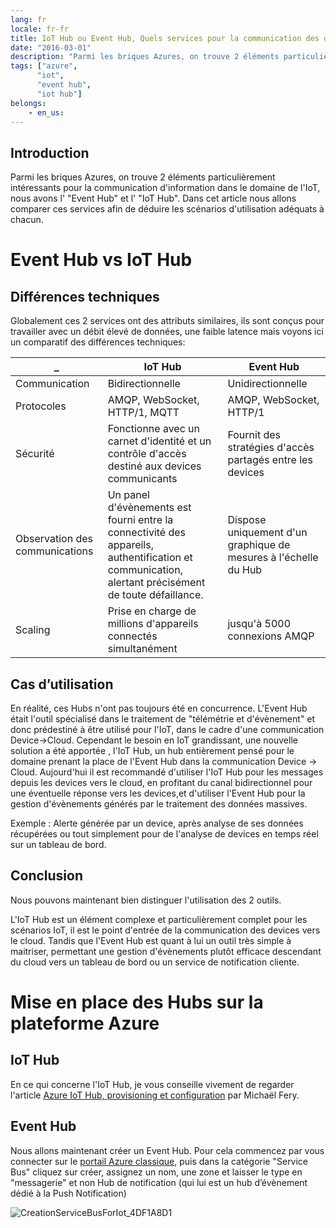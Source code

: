 ```yaml
---
lang: fr
locale: fr-fr
title: IoT Hub ou Event Hub, Quels services pour la communication des données dans l’IoT ?
date: "2016-03-01"
description: "Parmi les briques Azures, on trouve 2 éléments particulièrement intéressants pour la communication d'information dans le domaine de l'IoT, nous avons l' Event Hub et l' IoT Hub. Dans cet article nous allons comparer ces services afin de déduire les scénarios d'utilisation adéquats à chacun...."
tags: ["azure",
      "iot",
      "event hub",
      "iot hub"]
belongs: 
	- en_us: 
---
```


Introduction
---

Parmi les briques Azures, on trouve 2 éléments particulièrement intéressants pour la communication d'information dans le domaine de l'IoT, nous avons l' "Event Hub" et l' "IoT Hub". Dans cet article nous allons comparer ces services afin de déduire les scénarios d'utilisation adéquats à chacun.

Event Hub vs IoT Hub
===

Différences techniques
---
Globalement ces 2 services ont des attributs similaires, ils sont conçus pour travailler avec un débit élevé de données, une faible latence mais voyons ici un comparatif des différences techniques:


  _  			| IoT Hub			| Event Hub
  ------------- | -------------		| ---------
  Communication  | Bidirectionnelle		| Unidirectionnelle
  Protocoles  | AMQP, WebSocket, HTTP/1, MQTT | AMQP, WebSocket,  HTTP/1
  Sécurité | Fonctionne avec un carnet d'identité et un contrôle d'accès destiné aux devices communicants | Fournit des stratégies d'accès partagés entre les devices
  Observation des communications | Un panel d'évènements est fourni entre la connectivité des appareils, authentification et communication, alertant précisément de toute défaillance. | Dispose uniquement d'un graphique de mesures à l'échelle du Hub
  Scaling | Prise en charge de millions d'appareils connectés simultanément | jusqu'à 5000 connexions AMQP

Cas d’utilisation
---
En réalité, ces Hubs n'ont pas toujours été en concurrence. L'Event Hub était l'outil spécialisé dans le traitement de "télémétrie et d'évènement" et donc prédestiné à être utilisé pour l'IoT, dans le cadre d'une communication Device->Cloud.
Cependant le besoin en IoT grandissant, une nouvelle solution a été apportée , l'IoT Hub, un hub entièrement pensé pour le domaine prenant la place de l'Event Hub dans la communication Device -> Cloud.
Aujourd'hui il est recommandé d'utiliser l'IoT Hub pour les messages depuis les devices vers le cloud, en profitant du canal bidirectionnel pour une éventuelle réponse vers les devices,et d'utiliser l'Event Hub pour la gestion d'évènements générés par le traitement des données massives.

Exemple : Alerte générée par un device, après analyse de ses données récupérées ou tout simplement pour de l'analyse de devices en temps réel sur un tableau de bord.

Conclusion
---
Nous pouvons maintenant bien distinguer l'utilisation des 2 outils.

L'IoT Hub est un élément complexe et particulièrement complet pour les scénarios IoT, il est le point d'entrée de la communication des devices vers le cloud. Tandis que l'Event Hub est quant à lui un outil très simple à maitriser, permettant une gestion d'évènements plutôt efficace descendant du cloud vers un tableau de bord ou un service de notification cliente.

Mise en place des Hubs sur la plateforme Azure
===
IoT Hub
---

En ce qui concerne l'IoT Hub, je vous conseille vivement de regarder l'article [Azure IoT Hub, provisioning et configuration](https://blogs.infinitesquare.com/posts/iot/azure-iot-hub-provisioning-et-configuration#.VtMhGJzhChc) par Michaël Fery.

Event Hub
---

Nous allons maintenant créer un Event Hub. Pour cela commencez par vous connecter sur le [portail Azure classique](https://manage.windowsazure.com/), puis dans la catégorie "Service Bus" cliquez sur créer, assignez un nom, une zone et laisser le type en "messagerie" et non Hub de notification (qui lui est un hub d’évènement dédié à la Push Notification)

![CreationServiceBusForIot_4DF1A8D1](/CreationServiceBusForIot_4DF1A8D1.png)

